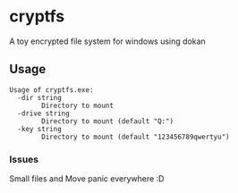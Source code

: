# cryptfs

A toy encrypted file system for windows using dokan

## Usage
```
Usage of cryptfs.exe:
  -dir string
        Directory to mount
  -drive string
        Directory to mount (default "Q:")
  -key string
        Directory to mount (default "123456789qwertyu")
```

### Issues
Small files and Move
panic everywhere :D